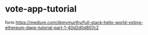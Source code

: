 # vote-app-tutorial
form https://medium.com/@mvmurthy/full-stack-hello-world-voting-ethereum-dapp-tutorial-part-1-40d2d0d807c2
